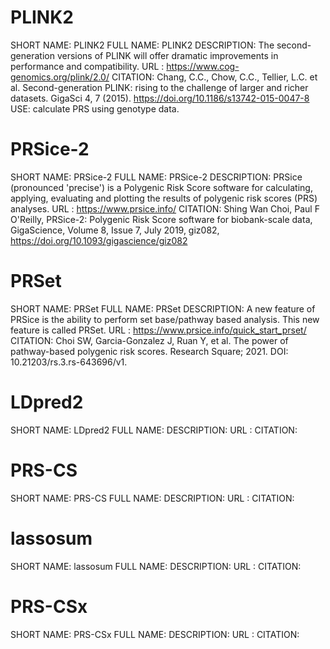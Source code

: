 # PLINK2
SHORT NAME: PLINK2 
FULL NAME: PLINK2
DESCRIPTION: The second-generation versions of PLINK will offer dramatic improvements in performance and compatibility.
URL :  https://www.cog-genomics.org/plink/2.0/
CITATION: Chang, C.C., Chow, C.C., Tellier, L.C. et al. Second-generation PLINK: rising to the challenge of larger and richer datasets. GigaSci 4, 7 (2015). https://doi.org/10.1186/s13742-015-0047-8
USE: calculate PRS using genotype data.

# PRSice-2
SHORT NAME: PRSice-2
FULL NAME: PRSice-2
DESCRIPTION: PRSice (pronounced 'precise') is a Polygenic Risk Score software for calculating, applying, evaluating and plotting the results of polygenic risk scores (PRS) analyses.
URL : https://www.prsice.info/
CITATION: Shing Wan Choi, Paul F O'Reilly, PRSice-2: Polygenic Risk Score software for biobank-scale data, GigaScience, Volume 8, Issue 7, July 2019, giz082, https://doi.org/10.1093/gigascience/giz082

# PRSet
SHORT NAME: PRSet
FULL NAME: PRSet
DESCRIPTION: A new feature of PRSice is the ability to perform set base/pathway based analysis. This new feature is called PRSet.
URL : https://www.prsice.info/quick_start_prset/
CITATION: Choi SW, Garcia-Gonzalez J, Ruan Y, et al. The power of pathway-based polygenic risk scores. Research Square; 2021. DOI: 10.21203/rs.3.rs-643696/v1.

# LDpred2
SHORT NAME: LDpred2
FULL NAME: 
DESCRIPTION: 
URL : 
CITATION: 

# PRS-CS
SHORT NAME: PRS-CS
FULL NAME: 
DESCRIPTION: 
URL : 
CITATION: 

# lassosum
SHORT NAME: lassosum
FULL NAME: 
DESCRIPTION: 
URL : 
CITATION: 

# PRS-CSx
SHORT NAME: PRS-CSx
FULL NAME: 
DESCRIPTION: 
URL : 
CITATION: 

